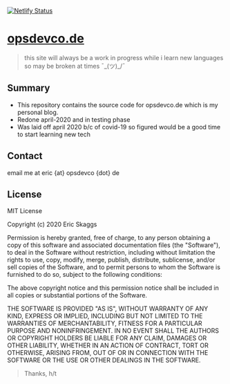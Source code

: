 [![Netlify Status](https://api.netlify.com/api/v1/badges/6219ba94-4e26-4471-b8f0-5fd79aa778f6/deploy-status)](https://app.netlify.com/sites/clever-wilson-ce2f25/deploys)

# [opsdevco.de](https://opsdevco.de)

> this site will always be a work in progress while i learn new languages so may be broken at times ¯\_(ツ)_/¯

## Summary

* This repository contains the source code for opsdevco.de which is my personal blog.
* Redone april-2020 and in testing phase
* Was laid off april 2020 b/c of covid-19 so figured would be a good time to start learning new tech

## Contact

email me at eric {at} opsdevco {dot} de

## License

MIT License

Copyright (c) 2020 Eric Skaggs

Permission is hereby granted, free of charge, to any person obtaining a copy of this software and associated documentation files (the "Software"), to deal in the Software without restriction, including without limitation the rights to use, copy, modify, merge, publish, distribute, sublicense, and/or sell copies of the Software, and to permit persons to whom the Software is furnished to do so, subject to the following conditions:

The above copyright notice and this permission notice shall be included in all copies or substantial portions of the Software.

THE SOFTWARE IS PROVIDED "AS IS", WITHOUT WARRANTY OF ANY KIND, EXPRESS OR IMPLIED, INCLUDING BUT NOT LIMITED TO THE WARRANTIES OF MERCHANTABILITY, FITNESS FOR A PARTICULAR PURPOSE AND NONINFRINGEMENT. IN NO EVENT SHALL THE AUTHORS OR COPYRIGHT HOLDERS BE LIABLE FOR ANY CLAIM, DAMAGES OR OTHER LIABILITY, WHETHER IN AN ACTION OF CONTRACT, TORT OR OTHERWISE, ARISING FROM, OUT OF OR IN CONNECTION WITH THE SOFTWARE OR THE USE OR OTHER DEALINGS IN THE SOFTWARE.

> Thanks, h/t